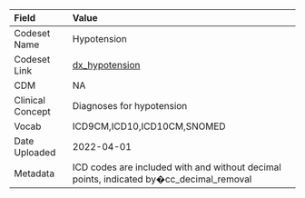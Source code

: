 |Field            |Value                                                                                   |
|:----------------|:---------------------------------------------------------------------------------------|
|Codeset Name     |Hypotension                                                                             |
|Codeset Link     |[dx_hypotension](https://github.com/PEDSnet/Variable-Dictionary/blob/main/condition/dx_hypotension.csv)|
|CDM              |NA                                                                                      |
|Clinical Concept |Diagnoses for hypotension                                                               |
|Vocab            |ICD9CM,ICD10,ICD10CM,SNOMED                                                             |
|Date Uploaded    |2022-04-01                                                                              |
|Metadata         |ICD codes are included with and without decimal points, indicated by�cc_decimal_removal |
